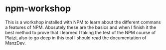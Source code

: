 # npm-workshop

This is a workshop installed with NPM to learn about the different commans a features of NPM. Abosutely these are the basics and when I finish it the best method to prove that I learned I taking the test of the NPM course of Platzi, also to go deep in this tool I should read the documentation of ManzDev.